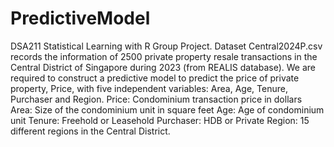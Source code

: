 # PredictiveModel
DSA211 Statistical Learning with R Group Project.
Dataset Central2024P.csv records the information of 2500 private property resale transactions in the Central District of Singapore during 2023 (from REALIS database).
We are required to construct a predictive model to predict the price of private property, Price, with five independent variables: Area, Age, Tenure, Purchaser and Region.
Price: Condominium transaction price in dollars
Area: Size of the condominium unit in square feet
Age: Age of condominium unit
Tenure: Freehold or Leasehold
Purchaser: HDB or Private
Region: 15 different regions in the Central District.
